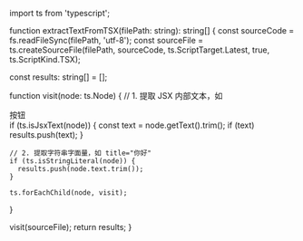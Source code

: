 import ts from 'typescript';

function extractTextFromTSX(filePath: string): string[] {
  const sourceCode = fs.readFileSync(filePath, 'utf-8');
  const sourceFile = ts.createSourceFile(filePath, sourceCode, ts.ScriptTarget.Latest, true, ts.ScriptKind.TSX);

  const results: string[] = [];

  function visit(node: ts.Node) {
    // 1. 提取 JSX 内部文本，如 <div>按钮</div>
    if (ts.isJsxText(node)) {
      const text = node.getText().trim();
      if (text) results.push(text);
    }

    // 2. 提取字符串字面量，如 title="你好"
    if (ts.isStringLiteral(node)) {
      results.push(node.text.trim());
    }

    ts.forEachChild(node, visit);
  }

  visit(sourceFile);
  return results;
}
